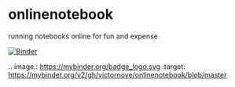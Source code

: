 # onlinenotebook

running notebooks online for fun and expense

[![Binder](https://mybinder.org/badge_logo.svg)](https://mybinder.org/v2/gh/victornove/onlinenotebook/blob/master)

.. image:: https://mybinder.org/badge_logo.svg
 :target: https://mybinder.org/v2/gh/victornove/onlinenotebook/blob/master
